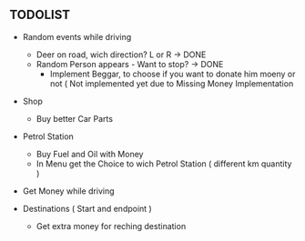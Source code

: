 ## TODOLIST
- Random events while driving
   - Deer on road, wich direction? L or R -> DONE
   - Random Person appears - Want to stop? -> DONE
        - Implement Beggar, to choose if you want to donate him moeny or not ( Not implemented yet due to Missing Money Implementation
  
- Shop
  - Buy better Car Parts

- Petrol Station
  - Buy Fuel and Oil with Money
  - In Menu get the Choice to wich Petrol Station ( different km quantity )

- Get Money while driving

- Destinations ( Start and endpoint )
   - Get extra money for reching destination
